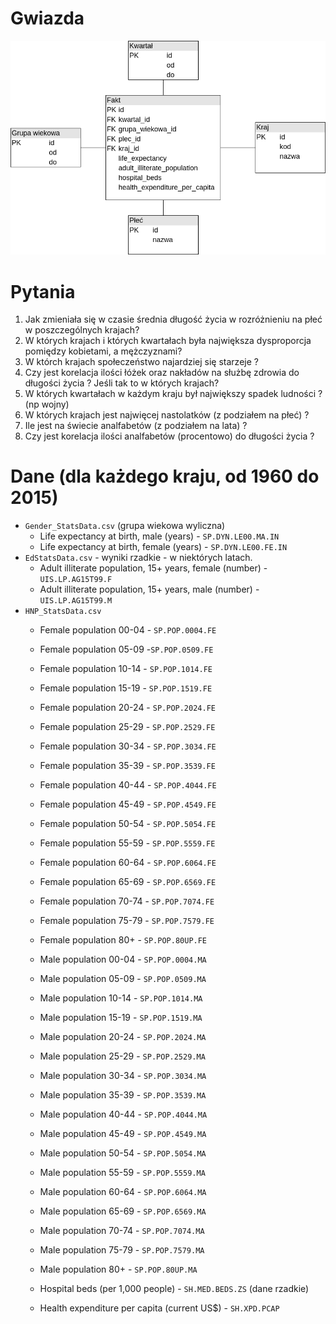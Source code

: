 # Gwiazda
![graf](graf.png)

# Pytania
1. Jak zmieniała się w czasie średnia długość życia w rozróżnieniu na płeć w poszczególnych krajach?
2. W których krajach i których kwartałach była największa dysproporcja pomiędzy kobietami, a mężczyznami?
3. W którch krajach społeczeństwo najardziej się starzeje ?
4. Czy jest korelacja ilości łóżek oraz nakładów na służbę zdrowia do długości życia ? Jeśli tak to w których krajach?
5. W których kwartałach w każdym kraju był największy spadek ludności ? (np wojny)
6. W których krajach jest najwięcej nastolatków (z podziałem na płeć) ?
7. Ile jest na świecie analfabetów (z podziałem na lata) ?
8. Czy jest korelacja ilości analfabetów (procentowo) do długości życia ?

# Dane (dla każdego kraju, od 1960 do 2015)
* `Gender_StatsData.csv` (grupa wiekowa wyliczna)
  * Life expectancy at birth, male (years) - `SP.DYN.LE00.MA.IN`
  * Life expectancy at birth, female (years) - `SP.DYN.LE00.FE.IN`
* `EdStatsData.csv` - wyniki rzadkie - w niektórych latach.
  * Adult illiterate population, 15+ years, female (number) - `UIS.LP.AG15T99.F`
  * Adult illiterate population, 15+ years, male (number)	- `UIS.LP.AG15T99.M`
* `HNP_StatsData.csv`
  * Female population 00-04 - `SP.POP.0004.FE`
  * Female population 05-09	-`SP.POP.0509.FE`
  * Female population 10-14	- `SP.POP.1014.FE`
  * Female population 15-19	- `SP.POP.1519.FE`
  * Female population 20-24	- `SP.POP.2024.FE`
  * Female population 25-29	- `SP.POP.2529.FE`
  * Female population 30-34	- `SP.POP.3034.FE`
  * Female population 35-39	- `SP.POP.3539.FE`
  * Female population 40-44	- `SP.POP.4044.FE`
  * Female population 45-49	- `SP.POP.4549.FE`
  * Female population 50-54	- `SP.POP.5054.FE`
  * Female population 55-59	- `SP.POP.5559.FE`
  * Female population 60-64	- `SP.POP.6064.FE`
  * Female population 65-69	- `SP.POP.6569.FE`
  * Female population 70-74	- `SP.POP.7074.FE`
  * Female population 75-79	- `SP.POP.7579.FE`
  * Female population 80+	- `SP.POP.80UP.FE`
  * Male population 00-04	- `SP.POP.0004.MA`
  * Male population 05-09	- `SP.POP.0509.MA`
  * Male population 10-14	- `SP.POP.1014.MA`
  * Male population 15-19	- `SP.POP.1519.MA`
  * Male population 20-24	- `SP.POP.2024.MA`
  * Male population 25-29	- `SP.POP.2529.MA`
  * Male population 30-34	- `SP.POP.3034.MA`
  * Male population 35-39	- `SP.POP.3539.MA`
  * Male population 40-44	- `SP.POP.4044.MA`
  * Male population 45-49	- `SP.POP.4549.MA`
  * Male population 50-54	- `SP.POP.5054.MA`
  * Male population 55-59	- `SP.POP.5559.MA`
  * Male population 60-64	- `SP.POP.6064.MA`
  * Male population 65-69	- `SP.POP.6569.MA`
  * Male population 70-74	- `SP.POP.7074.MA`
  * Male population 75-79	- `SP.POP.7579.MA`
  * Male population 80+	- `SP.POP.80UP.MA`
  
  * Hospital beds (per 1,000 people)	- `SH.MED.BEDS.ZS` (dane rzadkie)
  * Health expenditure per capita (current US$)	 - `SH.XPD.PCAP`

